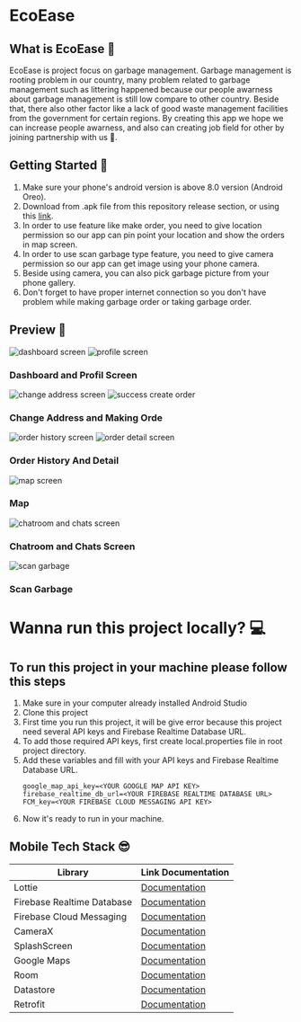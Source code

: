 # EcoEase

## What is EcoEase 🤔

EcoEase is project focus on garbage management. Garbage management is rooting problem in our country, many problem related to garbage management such as littering happened because our people awarness about garbage management is still low compare to other country. Beside that, there also other factor like a lack of good waste management facilities from the government for certain regions. By creating this app we hope we can increase people awarness, and also can creating job field for other by joining partnership with us 🌱.

## Getting Started 📱

1. Make sure your phone's android version is above 8.0 version (Android Oreo).
2. Download from .apk file from this repository release section, or using this [link](https://github.com/ecoEase/ecoease-mobile/releases/tag/v1.0.0).
3. In order to use feature like make order, you need to give location permission so our app can pin point your location and show the orders in map screen.
4. In order to use scan garbage type feature, you need to give camera permission so our app can get image using your phone camera.
5. Beside using camera, you can also pick garbage picture from your phone gallery.
6. Don't forget to have proper internet connection so you don't have problem while making garbage order or taking garbage order.

## Preview 👏

![dashboard screen](https://i.imgur.com/BLxjO43.gif) ![profile screen](https://i.imgur.com/DZu5TNa.gif)

### Dashboard and Profil Screen

![change address screen](https://i.imgur.com/LtZ8Rio.gif) ![success create order](https://i.imgur.com/E9cLyyi.gif)

### Change Address and Making Orde

![order history screen](https://i.imgur.com/YMAT4i5.gif) ![order detail screen](https://i.imgur.com/VFmIN1A.gif)

### Order History And Detail

![map screen](https://i.imgur.com/xXOqSiB.gif)

### Map

![chatroom and chats screen](https://i.imgur.com/a2mwJ1l.gif)

### Chatroom and Chats Screen

![scan garbage](https://i.imgur.com/SBbcAvr.gif)

### Scan Garbage

# Wanna run this project locally? 💻

## To run this project in your machine please follow this steps

1. Make sure in your computer already installed Android Studio
2. Clone this project
3. First time you run this project, it will be give error because this project need several API keys and Firebase Realtime Database URL.
4. To add those required API keys, first create local.properties file in root project directory.
5. Add these variables and fill with your API keys and Firebase Realtime Database URL.
   ```
   google_map_api_key=<YOUR GOOGLE MAP API KEY>
   firebase_realtime_db_url=<YOUR FIREBASE REALTIME DATABASE URL>
   FCM_key=<YOUR FIREBASE CLOUD MESSAGING API KEY>
   ```
6. Now it's ready to run in your machine.

## Mobile Tech Stack 😎

| Library                    | Link Documentation                                                                           |
| -------------------------- | -------------------------------------------------------------------------------------------- |
| Lottie                     | [Documentation](https://github.com/airbnb/lottie-android/)                                   |
| Firebase Realtime Database | [Documentation](https://firebase.google.com/docs/database/android/start)                     |
| Firebase Cloud Messaging   | [Documentation](https://firebase.google.com/docs/cloud-messaging/android/client)             |
| CameraX                    | [Documentation](https://developer.android.com/training/camerax)                              |
| SplashScreen               | [Documentation](https://developer.android.com/develop/ui/views/launch/splash-screen/migrate) |
| Google Maps                | [Documentation](https://developer.android.com/training/maps)                                 |
| Room                       | [Documentation](https://developer.android.com/training/data-storage/room)                    |
| Datastore                  | [Documentation](https://developer.android.com/training/data-storage/room)                    |
| Retrofit                   | [Documentation](https://square.github.io/retrofit/)                                          |
